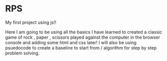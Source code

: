 # RPS
My first project using js!!

Here I am going to be using all the basics I have learned to created a classic game of rock , paper , scissors played against the computer in the browser console and adding some html and css later!
I will also be using psuedocode to create a baseline to start from / algorithm for step by step problem solving.